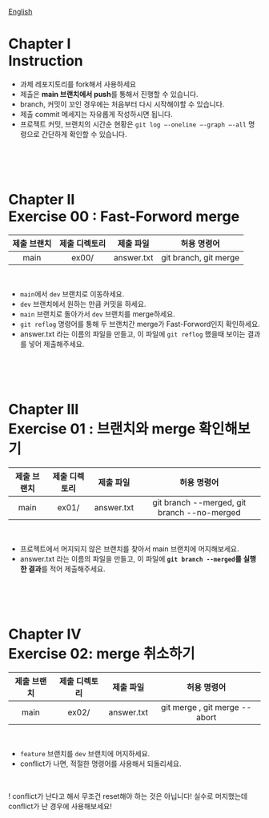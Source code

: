 [English](README.md)
# Chapter Ⅰ<br>Instruction

- 과제 레포지토리를 fork해서 사용하세요
- 제출은 **main 브랜치에서 push**를 통해서 진행할 수 있습니다.
- branch, 커밋이 꼬인 경우에는 처음부터 다시 시작해야할 수 있습니다.
- 제출 commit 메세지는 자유롭게 작성하시면 됩니다.
- 프로젝트 커밋, 브랜치의 시간순 현황은 `git log —-oneline —-graph —-all` 명령으로 간단하게 확인할 수 있습니다.



<br>
<br>
<br>
    
# Chapter Ⅱ<br>Exercise 00 : Fast-Forword merge

| 제출 브랜치 | 제출 디렉토리 | 제출 파일 | 허용 명령어 |
|:--:|:--:|:--:|:--:|
| main | ex00/ | answer.txt | git branch, git merge |

<br>

- `main`에서 `dev` 브랜치로 이동하세요.
- `dev` 브랜치에서 원하는 만큼 커밋을 하세요.
- `main` 브랜치로 돌아가서 `dev` 브랜치를 merge하세요.
- `git reflog` 명령어를 통해 두 브랜치간 merge가 Fast-Forword인지 확인하세요.
- answer.txt 라는 이름의 파일을 만들고, 이 파일에 `git reflog` 했을때 보이는 결과를 넣어 제출해주세요.

<br>
<br>
<br>

# Chapter Ⅲ<br>Exercise 01 : 브랜치와 merge 확인해보기

| 제출 브랜치 | 제출 디렉토리 | 제출 파일 | 허용 명령어 |
|:--:|:--:|:--:|:--:|
| main | ex01/ | answer.txt | git branch --merged, git branch --no-merged|

<br>

- 프로젝트에서 머지되지 않은 브랜치를 찾아서 main 브랜치에 머지해보세요.
- answer.txt 라는 이름의 파일을 만들고, 이 파일에 **`git branch --merged`를 실행한 결과**를 적어 제출해주세요.

<br>
<br>
<br>


# Chapter Ⅳ<br>Exercise 02: merge 취소하기

| 제출 브랜치 | 제출 디렉토리 | 제출 파일 | 허용 명령어 |
|:--:|:--:|:--:|:--:|
| main | ex02/ | answer.txt | git merge , git merge --abort|

<br>

- `feature` 브랜치를 `dev` 브랜치에 머지하세요.
- conflict가 나면, 적절한 명령어를 사용해서 되돌리세요.

<br>

! conflict가 난다고 해서 무조건 reset해야 하는 것은 아닙니다! 실수로 머지했는데 conflict가 난 경우에 사용해보세요!

